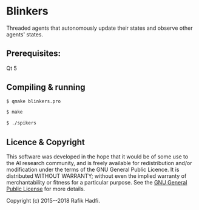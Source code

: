 # Blinkers

Threaded agents that autonomously update their states and observe other agents' states.


## Prerequisites:

Qt 5

## Compiling & running

```sh
$ qmake blinkers.pro

$ make

$ ./spikers
```


## Licence & Copyright
This software was developed in the hope that it would be of some use to the AI research community, and is freely available for redistribution and/or modification under the terms of the GNU General Public Licence. It is distributed WITHOUT WARRANTY; without even the implied warranty of merchantability or fitness for a particular purpose. See the [GNU General Public License](https://github.com/raviq/Blinkers/blob/master/LICENCE.md) for more details. 

Copyright (c) 2015--2018 Rafik Hadfi.

